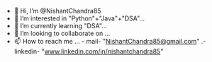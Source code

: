 - 👋 Hi, I’m @NishantChandra85
- 👀 I’m interested in "Python"+"Java"+"DSA"...
- 🌱 I’m currently learning "DSA"...
- 💞️ I’m looking to collaborate on ...
- 📫 How to reach me ...   - mail- "NishantChandra85@gmail.com"
                        .-linkedin- "www.linkedin.com/in/nishantchandra85"

<!---
NishantChandra85/NishantChandra85 is a ✨ special ✨ repository because its `README.md` (this file) appears on your GitHub profile.
You can click the Preview link to take a look at your changes.
--->
